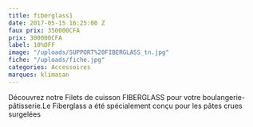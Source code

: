 ```yaml
---
title: fiberglass1
date: 2017-05-15 16:25:00 Z
faux prix: 350000CFA
prix: 300000CFA
label: 10%OFF
image: "/uploads/SUPPORT%20FIBERGLASS_tn.jpg"
fiche: "/uploads/fiche.jpg"
categories: Accessoires
marques: klimasan
---
```


Découvrez notre Filets de cuisson FIBERGLASS pour votre boulangerie-pâtisserie.Le Fiberglass a été spécialement conçu pour les pâtes crues surgelées